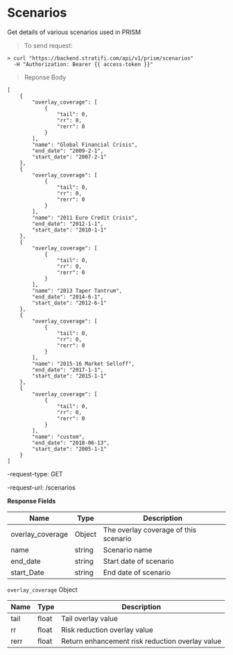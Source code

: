 # Scenarios

Get details of various scenarios used in PRISM

> To send request:

```shell
> curl "https://backend.stratifi.com/api/v1/prism/scenarios"
  -H "Authorization: Bearer {{ access-token }}"
```

> Reponse Body

```shell
[
    {
        "overlay_coverage": [
            {
                "tail": 0,
                "rr": 0,
                "rerr": 0
            }
        ],
        "name": "Global Financial Crisis",
        "end_date": "2009-2-1",
        "start_date": "2007-2-1"
    },
    {
        "overlay_coverage": [
            {
                "tail": 0,
                "rr": 0,
                "rerr": 0
            }
        ],
        "name": "2011 Euro Credit Crisis",
        "end_date": "2012-1-1",
        "start_date": "2010-1-1"
    },
    {
        "overlay_coverage": [
            {
                "tail": 0,
                "rr": 0,
                "rerr": 0
            }
        ],
        "name": "2013 Taper Tantrum",
        "end_date": "2014-6-1",
        "start_date": "2012-6-1"
    },
    {
        "overlay_coverage": [
            {
                "tail": 0,
                "rr": 0,
                "rerr": 0
            }
        ],
        "name": "2015-16 Market Selloff",
        "end_date": "2017-1-1",
        "start_date": "2015-1-1"
    },
    {
        "overlay_coverage": [
            {
                "tail": 0,
                "rr": 0,
                "rerr": 0
            }
        ],
        "name": "custom",
        "end_date": "2018-06-13",
        "start_date": "2005-1-1"
    }
]
```

-request-type: GET

-request-url: /scenarios

**Response Fields**

| Name             | Type   | Description                           |
| ---------------- | ------ | ------------------------------------- |
| overlay_coverage | Object | The overlay coverage of this scenario |
| name             | string | Scenario name                         |
| end_date         | string | Start date of scenario                |
| start_Date       | string | End date of scenario                  |

`overlay_coverage` Object

| Name | Type  | Description                                     |
| ---- | ----- | ----------------------------------------------- |
| tail | float | Tail overlay value                              |
| rr   | float | Risk reduction overlay value                    |
| rerr | float | Return enhancement risk reduction overlay value |
